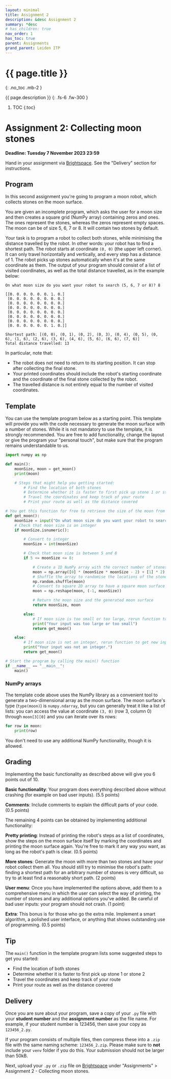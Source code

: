 ```yaml
---
layout: minimal
title: Assignment 2
description: &desc Assignment 2
summary: *desc
# has_children: true
nav_order: 1
has_toc: true
parent: Assignments
grand_parent: Leiden ITP
---
```


# {{ page.title }}
{: .no_toc .mb-2 }

{{ page.description }}
{: .fs-6 .fw-300 }

1. TOC
{:toc}

# Assignment 2: Collecting moon stones

**Deadline: Tuesday 7 November 2023 23:59**

Hand in your assignment via [Brightspace](https://brightspace.universiteitleiden.nl/d2l/home/240322). See the "Delivery" section for instructions.


## Program

In this second assignment you're going to program a moon robot, which collects stones on the moon surface.

You are given an incomplete program, which asks the user for a moon size and then creates a square grid (NumPy array) containing zeros and ones. The ones represent the stones, whereas the zeros represent empty spaces. The moon can be of size 5, 6, 7 or 8. It will contain two stones by default.

Your task is to program a robot to collect both stones, while minimising the distance travelled by the robot. In other words: your robot has to find a shortest path.
The robot starts at coordinate `(0, 0)` (the upper left corner).
It can only travel horizontally and vertically, and every step has a distance of 1.
The robot picks up stones automatically when it's at the same coordinate as them.
The output of your program should consist of a list of visited coordinates, as well as the total distance travelled, as in the example below:

```
On what moon size do you want your robot to search (5, 6, 7 or 8)? 8

[[0. 0. 0. 0. 0. 0. 1. 0.]
 [0. 0. 0. 0. 0. 0. 0. 0.]
 [0. 0. 0. 0. 0. 0. 0. 0.]
 [0. 0. 0. 0. 0. 0. 0. 0.]
 [0. 0. 0. 0. 0. 0. 0. 0.]
 [0. 0. 0. 0. 0. 0. 0. 0.]
 [0. 0. 0. 0. 0. 0. 0. 0.]
 [0. 0. 0. 0. 0. 0. 1. 0.]]

Shortest path: [(0, 0), (0, 1), (0, 2), (0, 3), (0, 4), (0, 5), (0, 6), (1, 6), (2, 6), (3, 6), (4, 6), (5, 6), (6, 6), (7, 6)]
Total distance travelled: 13
```

In particular, note that:
- The robot does not need to return to its starting position. It can stop after collecting the final stone.
- Your printed coordinates should include the robot's starting coordinate and the coordinate of the final stone collected by the robot.
- The travelled distance is not entirely equal to the number of visited coordinates.


## Template

You can use the template program below as a starting point. This template will provide you with the code necessary to generate the moon surface with a number of stones. While it is not mandatory to use the template, it is strongly recommended.
You are free to add functionality, change the layout or give the program your "personal touch", but make sure that the program remains understandable to us.

```python
import numpy as np

def main():
	moonSize, moon = get_moon()
	print(moon)

	# Steps that might help you getting started:
		# Find the location of both stones
		# Determine whether it is faster to first pick up stone 1 or stone 2
		# Travel the coordinates and keep track of your route
		# Print your route as well as the distance covered

# You get this function for free to retrieve the size of the moon from the user and generate a moon surface of the correct size. You're free to write your own.
def get_moon():
	moonSize = input("On what moon size do you want your robot to search (5, 6, 7, or 8)? ")
	# Check that moon size is an integer
	if moonSize.isnumeric():

		# Convert to integer
		moonSize = int(moonSize)

		# Check that moon size is between 5 and 8
		if 5 <= moonSize <= 8:

			# Create a 1D NumPy array with the correct number of stones and empty spots
			moon = np.array([0] * (moonSize * moonSize - 2) + [1] * 2)
			# Shuffle the array to randomise the locations of the stones
			np.random.shuffle(moon)
			# Convert to square 2D array to have a square moon surface
			moon = np.reshape(moon, (-1, moonSize))

			# Return the moon size and the generated moon surface
			return moonSize, moon

		else:
			# If moon size is too small or too large, rerun function to get new input
			print("Your input was too large or too small")
			return get_moon()

	else:
		# If moon size is not an integer, rerun function to get new input
		print("Your input was not an integer.")
		return get_moon()

# Start the program by calling the main() function
if __name__ == "__main__":
	main()
```


### NumPy arrays

The template code above uses the NumPy library as a convenient tool to generate a two-dimensional array as the moon surface. The moon surface's type (`type(moon)`) is `numpy.ndarray`, but you can generally treat it like a list of lists: you can access the value at coordinate `(3, 0)` (row 3, column 0) through `moon[3][0]` and you can iterate over its rows:
```python
for row in moon:
	print(row)
```
You don't need to use any additional NumPy functionality, though it is allowed.


## Grading

Implementing the basic functionality as described above will give you 6 points out of 10.

**Basic functionality**: Your program does everything described above without crashing (for example on bad user inputs). (5.5 points)

**Comments**: Include comments to explain the difficult parts of your code. (0.5 points)

The remaining 4 points can be obtained by implementing additional functionality:

**Pretty printing**: Instead of printing the robot's steps as a list of coordinates, show the steps on the moon surface itself by marking the coordinates and printing the moon surface again. You're free to mark it any way you want, as long as the robot's path is clear. (0.5 points)

**More stones**: Generate the moon with more than two stones and have your robot collect them all. You should still try to minimise the robot's path: finding a shortest path for an arbitrary number of stones is very difficult, so try to at least find a reasonably short path. (2 points)

**User menu**: Once you have implemented the options above, add them to a comprehensive menu in which the user can select the way of printing, the number of stones and any additional options you've added. Be careful of bad user inputs: your program should not crash. (1 point)

**Extra**: This bonus is for those who go the extra mile. Implement a smart algorithm, a polished user interface, or anything that shows outstanding use of programming. (0.5 points)


## Tip

The `main()` function in the template program lists some suggested steps to get you started:
- Find the location of both stones
- Determine whether it is faster to first pick up stone 1 or stone 2
- Travel the coordinates and keep track of your route
- Print your route as well as the distance covered


## Delivery

Once you are sure about your program, save a copy of your `.py` file with your **student number** and the **assignment number** as the file name. For example, if your student number is 123456, then save your copy as `123456_2.py`.

If your program consists of multiple files, then compress these into a `.zip` file with the same naming scheme: `123456_2.zip`. Please make sure to **not** include your `venv` folder if you do this. Your submission should not be larger than 50kB.

Next, upload your `.py` or `.zip` file on [Brightspace](https://brightspace.universiteitleiden.nl/d2l/home/240322) under "Assignments" > Assignment 2 - Collecting moon stones.
